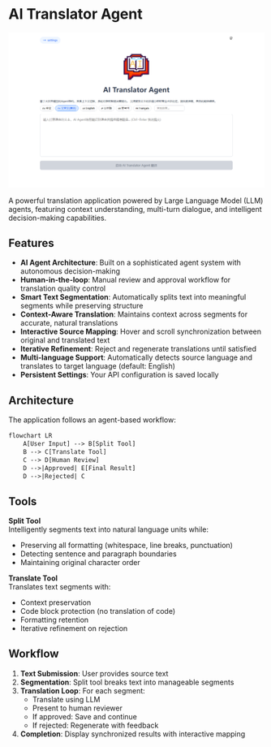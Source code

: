 # AI Translator Agent

<p align="center">
   <img width="830px" src="./demo.png" alt="linzhe-tools Logo" />
</p>

A powerful translation application powered by Large Language Model (LLM) agents, featuring context understanding, multi-turn dialogue, and intelligent decision-making capabilities.

## Features

- **AI Agent Architecture**: Built on a sophisticated agent system with autonomous decision-making
- **Human-in-the-loop**: Manual review and approval workflow for translation quality control
- **Smart Text Segmentation**: Automatically splits text into meaningful segments while preserving structure
- **Context-Aware Translation**: Maintains context across segments for accurate, natural translations
- **Interactive Source Mapping**: Hover and scroll synchronization between original and translated text
- **Iterative Refinement**: Reject and regenerate translations until satisfied
- **Multi-language Support**: Automatically detects source language and translates to target language (default: English)
- **Persistent Settings**: Your API configuration is saved locally

## Architecture

The application follows an agent-based workflow:

```mermaid
flowchart LR
    A[User Input] --> B[Split Tool]
    B --> C[Translate Tool]
    C --> D[Human Review]
    D -->|Approved| E[Final Result]
    D -->|Rejected| C
```

## Tools

**Split Tool**  
Intelligently segments text into natural language units while:

- Preserving all formatting (whitespace, line breaks, punctuation)
- Detecting sentence and paragraph boundaries
- Maintaining original character order

**Translate Tool**  
Translates text segments with:

- Context preservation
- Code block protection (no translation of code)
- Formatting retention
- Iterative refinement on rejection

## Workflow

1. **Text Submission**: User provides source text
2. **Segmentation**: Split tool breaks text into manageable segments
3. **Translation Loop**: For each segment:
   - Translate using LLM
   - Present to human reviewer
   - If approved: Save and continue
   - If rejected: Regenerate with feedback
4. **Completion**: Display synchronized results with interactive mapping
